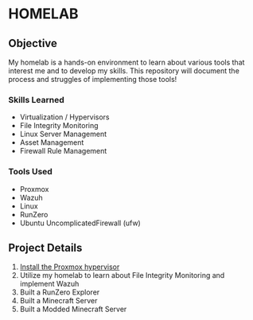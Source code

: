 # HOMELAB

## Objective
My homelab is a hands-on environment to learn about various tools that interest me and to develop my skills. This repository will document the process and struggles of implementing those tools!

### Skills Learned
- Virtualization / Hypervisors
- File Integrity Monitoring
- Linux Server Management
- Asset Management
- Firewall Rule Management

### Tools Used
- Proxmox
- Wazuh
- Linux
- RunZero
- Ubuntu UncomplicatedFirewall (ufw)

## Project Details
1. [Install the Proxmox hypervisor](https://github.com/joeywilcox/Homelab/blob/abab6abc2e4faa593754ffe2ee88e5d77f6f85b8/Project-Files/Virtualization.md)
2. Utilize my homelab to learn about File Integrity Monitoring and implement Wazuh
3. Built a RunZero Explorer
4. Built a Minecraft Server
5. Built a Modded Minecraft Server
